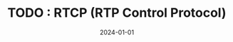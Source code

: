 ---
title: "TODO : RTCP (RTP Control Protocol)"
excerpt: ""

categories:
  - Streaming Protocol

toc: false
toc_sticky: false

date: 2024-01-01
last_modified_at: 2024-01-01
---
